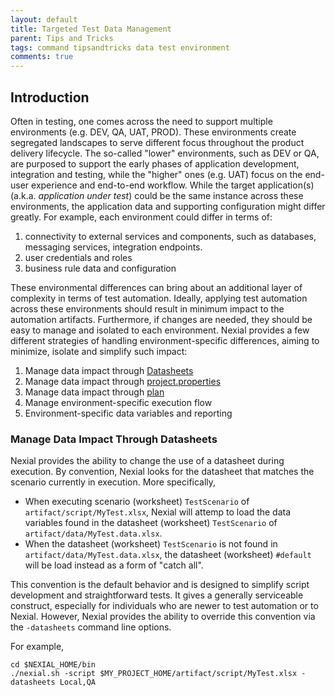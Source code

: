 ```yaml
---
layout: default
title: Targeted Test Data Management
parent: Tips and Tricks
tags: command tipsandtricks data test environment
comments: true
---
```


## Introduction
Often in testing, one comes across the need to support multiple environments (e.g. DEV, QA, UAT, PROD). These 
environments create segregated landscapes to serve different focus throughout the product delivery lifecycle. The
so-called "lower" environments, such as DEV or QA, are purposed to support the early phases of application development, 
integration and testing, while the "higher" ones (e.g. UAT) focus on the end-user experience and end-to-end workflow.
While the target application(s) (a.k.a. _application under test_) could be the same instance across these environments,
the application data and supporting configuration might differ greatly. For example, each environment could differ in
terms of:
1. connectivity to external services and components, such as databases, messaging services, integration endpoints.
2. user credentials and roles
3. business rule data and configuration

These environmental differences can bring about an additional layer of complexity in terms of test automation. Ideally,
applying test automation across these environments should result in minimum impact to the automation artifacts. 
Furthermore, if changes are needed, they should be easy to manage and isolated to each environment. Nexial provides a
few different strategies of handling environment-specific differences, aiming to minimize, isolate and simplify such
impact:
1. Manage data impact through [Datasheets](../userguide/UnderstandingExcelTemplates#anatomy-of-a-nexial-data-file)
2. Manage data impact through [project.properties](../userguide/UnderstandingProjectStructure#artifactprojectproperties)
3. Manage data impact through [plan](../userguide/UnderstandingExcelTemplates#anatomy-of-a-nexial-test-plan)
4. Manage environment-specific execution flow
5. Environment-specific data variables and reporting


### Manage Data Impact Through Datasheets
Nexial provides the ability to change the use of a datasheet during execution. By convention, Nexial looks for the 
datasheet that matches the scenario currently in execution. More specifically, 
- When executing scenario (worksheet) `TestScenario` of `artifact/script/MyTest.xlsx`, Nexial will attemp to load the 
  data variables found in the datasheet (worksheet) `TestScenario` of `artifact/data/MyTest.data.xlsx`. 
- When the datasheet (worksheet) `TestScenario` is not found in `artifact/data/MyTest.data.xlsx`, the datasheet 
  (worksheet) `#default` will be load instead as a form of "catch all".

This convention is the default behavior and is designed to simplify script development and straightforward tests. It
gives a generally serviceable construct, especially for individuals who are newer to test automation or to Nexial. 
However, Nexial provides the ability to override this convention via the `-datasheets` command line options.
 
 
 
 For example,
```shell script
cd $NEXIAL_HOME/bin
./nexial.sh -script $MY_PROJECT_HOME/artifact/script/MyTest.xlsx -datasheets Local,QA
```

